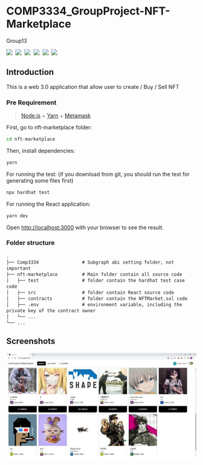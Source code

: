 # COMP3334_GroupProject-NFT-Marketplace
 Group13
 <br>

<img src="https://img.shields.io/badge/Node.JS-%20-green">&nbsp;
<img src="https://img.shields.io/badge/Yarn-%20-green">&nbsp;
<img src="https://img.shields.io/badge/Next.JS-%20-green">&nbsp;
<img src="https://img.shields.io/badge/Solidity-%20-green">&nbsp;
<img src="https://img.shields.io/badge/Metamask-%20-green">&nbsp;
<img src="https://img.shields.io/badge/NFT-%20-green">&nbsp;

## Introduction
This is a web 3.0 application that allow user to create / Buy / Sell NFT

### Pre Requirement

>[Node.js](https://github.com/joyent/node) + [Yarn](https://yarnpkg.com/getting-started/install) + [Metamask](https://metamask.io/)

First, go to nft-marketplace folder:

```bash
cd nft-marketplace
```

Then, install dependencies:

```bash
yarn
```

For running the test: (if you download from git, you should run the test for generating some files first)
```bash
npx hardhat test
```

For running the React application:
```bash
yarn dev
```


Open [http://localhost:3000](http://localhost:3000) with your browser to see the result.

### Folder structure

    .
    ├── Comp3334                # Subgraph abi setting folder, not important
    ├── nft-marketplace         # Main folder contain all source code
    │   ├── test                # folder contain the hardhat test case code
    │   ├── src                 # folder contain React source code
    │   ├── contracts           # folder contain the NFTMarket.sol code
    │   ├── .env                # environment variable, including the private key of the contract owner
    │   └── ...
    └── ...

## Screenshots
<img src="Img/main.jpg">